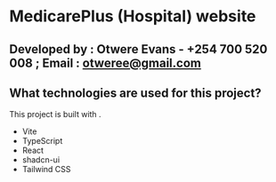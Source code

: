 # MedicarePlus (Hospital) website

## Developed by : Otwere Evans - +254 700 520 008 ; Email : otweree@gmail.com


## What technologies are used for this project?

This project is built with .

- Vite
- TypeScript
- React
- shadcn-ui
- Tailwind CSS


